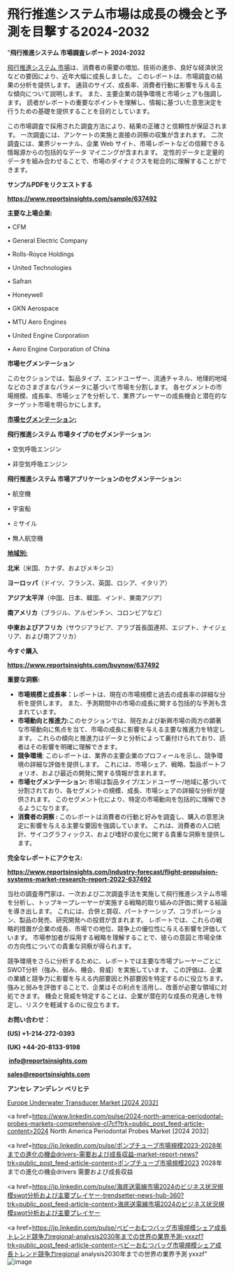 # 飛行推進システム市場は成長の機会と予測を目撃する2024-2032

"<strong>飛行推進システム 市場調査レポート 2024-2032</strong>

<a href=https://www.reportsinsights.com/sample/637492>飛行推進システム 市場</a>は、消費者の需要の増加、技術の進歩、良好な経済状況などの要因により、近年大幅に成長しました。 このレポートは、市場調査の結果の分析を提供します。 通貨のサイズ、成長率、消費者行動に影響を与える主な傾向について説明します。 また、主要企業の競争環境と市場シェアも強調します。 読者がレポートの重要なポイントを理解し、情報に基づいた意思決定を行うための基礎を提供することを目的としています。

この市場調査で採用された調査方法により、結果の正確さと信頼性が保証されます。 一次調査には、アンケートの実施と直接の洞察の収集が含まれます。 二次調査には、業界ジャーナル、企業 Web サイト、市場レポートなどの信頼できる情報源からの包括的なデータ マイニングが含まれます。 定性的データと定量的データを組み合わせることで、市場のダイナミクスを総合的に理解することができます。

<strong><b>サンプルPDFをリクエストする</b></strong>

<a href=https://www.reportsinsights.com/sample/637492><strong><u>https://www.reportsinsights.com/sample/637492</u></strong></a>

<strong>主要な上場企業:</strong>

• CFM

• General Electric Company

• Rolls-Royce Holdings

• United Technologies

• Safran

• Honeywell

• GKN Aerospace

• MTU Aero Engines

• United Engine Corporation

• Aero Engine Corporation of China

<strong>市場セグメンテーション</strong>

このセクションでは、製品タイプ、エンドユーザー、流通チャネル、地理的地域などのさまざまなパラメータに基づいて市場を分割します。 各セグメントの市場規模、成長率、市場シェアを分析して、業界プレーヤーの成長機会と潜在的なターゲット市場を明らかにします。

<strong><u>市場セグメンテーション</u></strong><strong><u>:</u></strong>

<strong>飛行推進システム 市場タイプのセグメンテーション:</strong>

• 空気呼吸エンジン

• 非空気呼吸エンジン

<strong>飛行推進システム 市場アプリケーションのセグメンテーション:</strong>

• 航空機

• 宇宙船

• ミサイル

• 無人航空機

<strong><u>地域別</u></strong><strong><u>:</u></strong>

<strong>北米</strong>（米国、カナダ、およびメキシコ）

<strong>ヨーロッパ</strong>（ドイツ、フランス、英国、ロシア、イタリア）

<strong>アジア太平洋</strong>（中国、日本、韓国、インド、東南アジア）

<strong>南アメリカ</strong>（ブラジル、アルゼンチン、コロンビアなど）

<strong>中東およびアフリカ</strong>（サウジアラビア、アラブ首長国連邦、エジプト、ナイジェリア、および南アフリカ）

<strong>今すぐ購入</strong>

<a href=https://www.reportsinsights.com/buynow/637492><strong><u>https://www.reportsinsights.com/buynow/637492</u></strong></a>

<strong>重要な洞察:</strong>
<ul>
  <li><strong>市場規模と成長率：</strong>レポートは、現在の市場規模と過去の成長率の詳細な分析を提供します。 また、予測期間中の市場の成長に関する包括的な予測も含まれています。</li>
  <li><strong>市場動向と推進力:</strong>このセクションでは、現在および新興市場の両方の顕著な市場動向に焦点を当て、市場の成長に影響を与える主要な推進力を特定します。 これらの傾向と推進力はデータと分析によって裏付けられており、読者はその影響を明確に理解できます。</li>
  <li><strong>競争環境</strong>: このレポートは、業界の主要企業のプロフィールを示し、競争環境の詳細な評価を提供します。 これには、市場シェア、戦略、製品ポートフォリオ、および最近の開発に関する情報が含まれます。</li>
  <li><strong>市場セグメンテーション: </strong>市場は製品タイプ/エンドユーザー/地域に基づいて分割されており、各セグメントの規模、成長、市場シェアの詳細な分析が提供されます。 このセグメント化により、特定の市場動向を包括的に理解できるようになります。</li>
  <li><strong>消費者の洞察 : </strong>このレポートは消費者の行動と好みを調査し、購入の意思決定に影響を与える主要な要因を強調しています。 これは、消費者の人口統計、サイコグラフィックス、および嗜好の変化に関する貴重な洞察を提供します。</li>
</ul>
<strong>完全なレポートにアクセス:</strong>

<a href=https://www.reportsinsights.com/industry-forecast/flight-propulsion-systems-market-research-report-2022-637492><strong><u><b>https://www.reportsinsights.com/industry-forecast/flight-propulsion-systems-market-research-report-2022-637492</b></u></strong></a>

当社の調査専門家は、一次および二次調査手法を実施して飛行推進システム市場を分析し、トップキープレーヤーが実施する戦略的取り組みの評価に関する結論を導き出します。 これには、合併と買収、パートナーシップ、コラボレーション、製品の発売、研究開発への投資が含まれます。 レポートでは、これらの戦略的措置が企業の成長、市場での地位、競争上の優位性に与える影響を評価しています。 市場参加者が採用する戦略を理解することで、彼らの意図と市場全体の方向性についての貴重な洞察が得られます。

競争環境をさらに分析するために、レポートでは主要な市場プレーヤーごとにSWOT分析（強み、弱み、機会、脅威）を実施しています。 この評価は、企業の業績と競争力に影響を与える内部要因と外部要因を特定するのに役立ちます。 強みと弱みを評価することで、企業はその利点を活用し、改善が必要な領域に対処できます。 機会と脅威を特定することは、企業が潜在的な成長の見通しを特定し、リスクを軽減するのに役立ちます。

<strong>お問い合わせ：</strong>

<strong>(US) +1-214-272-0393</strong>

<strong>(UK) +44-20-8133-9198</strong>

<strong> </strong><a href=info@reportsinsights.com><strong><u>info@reportsinsights.com</u></strong></a>

<a href=sales@reportsinsights.com><strong><u>sales@reportsinsights.com</u></strong></a>

<strong>アンセレ アンデレン ベリヒテ</strong>

<a href=https://www.linkedin.com/pulse/europe-underwater-transducer-markets-strategic-ori2c/>Europe Underwater Transducer Market [2024 2032]</a>

<a href=https://www.linkedin.com/pulse/2024-north-america-periodontal-probes-markets-comprehensive-cl7cf?trk=public_post_feed-article-content>2024 North America Periodontal Probes Market [2024 2032]</a>

<a href=https://jp.linkedin.com/pulse/ポンプチューブ市場規模2023-2028年までの進化の機会drivers-需要および成長収益-market-report-news?trk=public_post_feed-article-content>ポンプチューブ市場規模2023 2028年までの進化の機会drivers 需要および成長収益</a>

<a href=https://jp.linkedin.com/pulse/海底送電線市場2024のビジネス状況規模swot分析および主要プレイヤー-trendsetter-news-hub-360?trk=public_post_feed-article-content>海底送電線市場2024のビジネス状況規模swot分析および主要プレイヤー</a>

<a href=https://jp.linkedin.com/pulse/ベビーおむつバッグ市場規模シェア成長トレンド競争力regional-analysis2030年までの世界の業界予測-yxxzf?trk=public_post_feed-article-content>ベビーおむつバッグ市場規模シェア成長トレンド競争力regional analysis2030年までの世界の業界予測 yxxzf</a>"
![image](https://github.com/gayatrid12/RIResearch/assets/158473851/ee2eec61-24e3-4aaf-88d1-c6e92fba8769)
